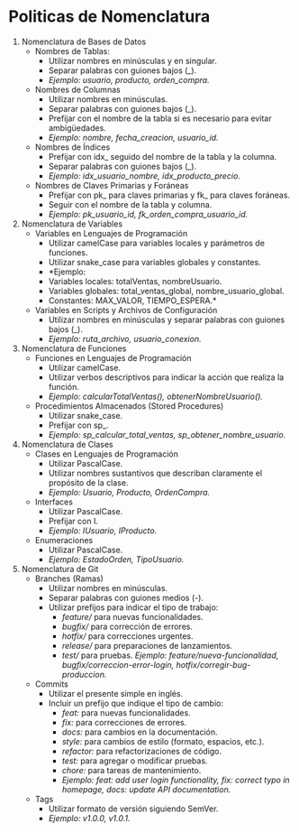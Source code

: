 # Politicas de Nomenclatura
1. Nomenclatura de Bases de Datos
    * Nombres de Tablas: 
        - Utilizar nombres en minúsculas y en singular.
        - Separar palabras con guiones bajos (_).
        - *Ejemplo: usuario, producto, orden_compra.*
    * Nombres de Columnas
        - Utilizar nombres en minúsculas.
        - Separar palabras con guiones bajos (_).
        - Prefijar con el nombre de la tabla si es necesario para evitar ambigüedades.
        - *Ejemplo: nombre, fecha_creacion, usuario_id.*
    * Nombres de Índices
        - Prefijar con idx_ seguido del nombre de la tabla y la columna.
        - Separar palabras con guiones bajos (_).
        - *Ejemplo: idx_usuario_nombre, idx_producto_precio.*
    * Nombres de Claves Primarias y Foráneas
        - Prefijar con pk_ para claves primarias y fk_ para claves foráneas.
        - Seguir con el nombre de la tabla y columna.
        - *Ejemplo: pk_usuario_id, fk_orden_compra_usuario_id.*
2. Nomenclatura de Variables
    * Variables en Lenguajes de Programación
        - Utilizar camelCase para variables locales y parámetros de funciones.
        - Utilizar snake_case para variables globales y constantes.
        - *Ejemplo:
        - Variables locales: totalVentas, nombreUsuario.
        - Variables globales: total_ventas_global, nombre_usuario_global.
        - Constantes: MAX_VALOR, TIEMPO_ESPERA.*
    * Variables en Scripts y Archivos de Configuración
        - Utilizar nombres en minúsculas y separar palabras con guiones bajos (_).
        - *Ejemplo: ruta_archivo, usuario_conexion.*
3. Nomenclatura de Funciones
    * Funciones en Lenguajes de Programación
        - Utilizar camelCase.
        - Utilizar verbos descriptivos para indicar la acción que realiza la función.
        - *Ejemplo: calcularTotalVentas(), obtenerNombreUsuario().*
    * Procedimientos Almacenados (Stored Procedures)
        - Utilizar snake_case.
        - Prefijar con sp_.
        - *Ejemplo: sp_calcular_total_ventas, sp_obtener_nombre_usuario.*
4. Nomenclatura de Clases
    * Clases en Lenguajes de Programación
        - Utilizar PascalCase.
        - Utilizar nombres sustantivos que describan claramente el propósito de la clase.
        - *Ejemplo: Usuario, Producto, OrdenCompra.*
    * Interfaces
        - Utilizar PascalCase.
        - Prefijar con I.
        - *Ejemplo: IUsuario, IProducto.*
    * Enumeraciones
        - Utilizar PascalCase.
        - *Ejemplo: EstadoOrden, TipoUsuario.*
5. Nomenclatura de Git
    * Branches (Ramas)
        - Utilizar nombres en minúsculas.
        - Separar palabras con guiones medios (-).
        - Utilizar prefijos para indicar el tipo de trabajo:
            * *feature/* para nuevas funcionalidades.
            * *bugfix/* para corrección de errores.
            * *hotfix/* para correcciones urgentes.
            * *release/* para preparaciones de lanzamientos.
            * *test/* para pruebas.
        *Ejemplo: feature/nueva-funcionalidad, bugfix/correccion-error-login, hotfix/corregir-bug-produccion.*
    * Commits
        - Utilizar el presente simple en inglés.
        - Incluir un prefijo que indique el tipo de cambio:
            - *feat:* para nuevas funcionalidades.
            - *fix:* para correcciones de errores.
            - *docs:* para cambios en la documentación.
            - *style:* para cambios de estilo (formato, espacios, etc.).
            - *refactor:* para refactorizaciones de código.
            - *test:* para agregar o modificar pruebas.
            - *chore:* para tareas de mantenimiento.
            - *Ejemplo: feat: add user login functionality, fix: correct typo in homepage, docs: update API documentation.*
    * Tags
        - Utilizar formato de versión siguiendo SemVer.
        - *Ejemplo: v1.0.0, v1.0.1.*